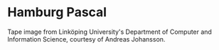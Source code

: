 # Hamburg Pascal

Tape image from Linköping University's Department of Computer and
Information Science, courtesy of Andreas Johansson.
